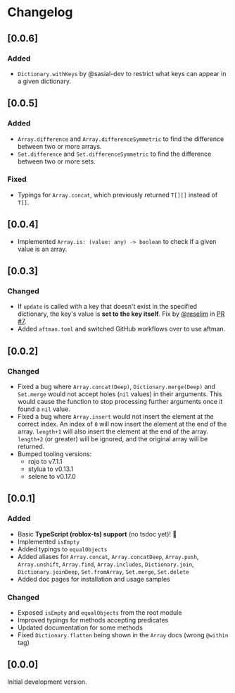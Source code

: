 # Changelog

## [0.0.6]

### Added

- `Dictionary.withKeys` by @sasial-dev to restrict what keys can appear in a given dictionary.

## [0.0.5]

### Added

- `Array.difference` and `Array.differenceSymmetric` to find the difference between two or more arrays.
- `Set.difference` and `Set.differenceSymmetric` to find the difference between two or more sets.

### Fixed

- Typings for `Array.concat`, which previously returned `T[][]` instead of `T[]`.

## [0.0.4]

- Implemented `Array.is: (value: any) -> boolean` to check if a given value is an array.

## [0.0.3]

### Changed

- If `update` is called with a key that doesn't exist in the specified dictionary, the key's value is **set to the key itself**. Fix by [@reselim](https://github.com/Reselim) in [PR #7](https://github.com/cxmeel/sift/pull/7).
- Added `aftman.toml` and switched GitHub workflows over to use aftman.

## [0.0.2]

### Changed

- Fixed a bug where `Array.concat(Deep)`, `Dictionary.merge(Deep)` and `Set.merge` would not accept holes (`nil` values) in their arguments. This would cause the function to stop processing further arguments once it found a `nil` value.
- Fixed a bug where `Array.insert` would not insert the element at the correct index. An index of `0` will now insert the element at the end of the array. `length+1` will also insert the element at the end of the array. `length+2` (or greater) will be ignored, and the original array will be returned.
- Bumped tooling versions:
  - rojo to v7.1.1
  - stylua to v0.13.1
  - selene to v0.17.0

## [0.0.1]

### Added

- Basic **TypeScript (roblox-ts) support** (no tsdoc yet)! 🎉
- Implemented `isEmpty`
- Added typings to `equalObjects`
- Added aliases for `Array.concat`, `Array.concatDeep`, `Array.push`, `Array.unshift`, `Array.find`, `Array.includes`, `Dictionary.join`, `Dictionary.joinDeep`, `Set.fromArray`, `Set.merge`, `Set.delete`
- Added doc pages for installation and usage samples

### Changed

- Exposed `isEmpty` and `equalObjects` from the root module
- Improved typings for methods accepting predicates
- Updated documentation for some methods
- Fixed `Dictionary.flatten` being shown in the `Array` docs (wrong `@within` tag)

## [0.0.0]

Initial development version.
